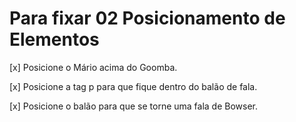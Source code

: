 # Para fixar 02 Posicionamento de Elementos

  [x] Posicione o Mário acima do Goomba.

  [x] Posicione a tag p para que fique dentro do balão de fala.

  [x] Posicione o balão para que se torne uma fala de Bowser.
  